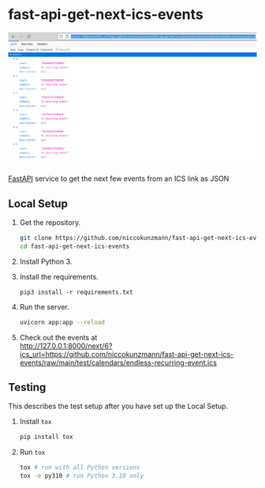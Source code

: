 # fast-api-get-next-ics-events

![](example.png)

[FastAPI](https://fastapi.tiangolo.com/) service to get the next few events from an ICS link as JSON


## Local Setup

1. Get the repository.

   ```sh
   git clone https://github.com/niccokunzmann/fast-api-get-next-ics-events
   cd fast-api-get-next-ics-events
   ```

2. Install Python 3.
3. Install the requirements.

   ```
   pip3 install -r requirements.txt
   ```

4. Run the server.

   ```sh
   uvicorn app:app --reload
   ```

5. Check out the events at  
   http://127.0.0.1:8000/next/6?ics_url=https://github.com/niccokunzmann/fast-api-get-next-ics-events/raw/main/test/calendars/endless-recurring-event.ics

## Testing

This describes the test setup after you have set up the Local Setup.

1. Install `tox`

   ```sh
   pip install tox
   ```
   
2. Run `tox`

   ```sh
   tox # run with all Python versions
   tox -e py310 # run Python 3.10 only
   ```
